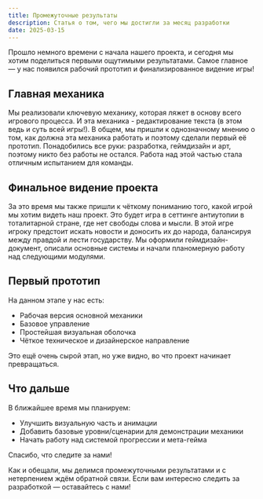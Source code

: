 ```yaml
---
title: Промежуточные результаты
description: Статья о том, чего мы достигли за месяц разработки
date: 2025-03-15
---
```


Прошло немного времени с начала нашего проекта, и сегодня мы хотим поделиться первыми ощутимыми
результатами. Самое главное — у нас появился рабочий прототип и финализированное видение игры!

## Главная механика

Мы реализовали ключевую механику, которая ляжет в основу всего игрового процесса. И эта механика -
редактирование текста (в этом ведь и суть всей игры!). В общем, мы пришли к однозначному мнению о
том, как должна эта механика работать и поэтому сделали первый её прототип. Понадобились все руки:
разработка, геймдизайн и арт, поэтому никто без работы не остался. Работа над этой частью стала отличным
испытанием для команды.

## Финальное видение проекта

За это время мы также пришли к чёткому пониманию того, какой игрой мы хотим видеть наш проект.
Это будет игра в сеттинге антиутопии в тоталитарной стране, где нет свободы слова и мысли. В этой
игре игроку предстоит искать новости и доносить их до народа, балансируя между правдой и лести
государству. Мы оформили геймдизайн-документ, описали основные системы и начали планомерную работу
над следующими модулями.

## Первый прототип

На данном этапе у нас есть:
- Рабочая версия основной механики
- Базовое управление
- Простейшая визуальная оболочка
- Чёткое техническое и дизайнерское направление

Это ещё очень сырой этап, но уже видно, во что проект начинает превращаться.

## Что дальше

В ближайшее время мы планируем:
- Улучшить визуальную часть и анимации
- Добавить базовые уровни/сценарии для демонстрации механики
- Начать работу над системой прогрессии и мета-гейма

Спасибо, что следите за нами!

Как и обещали, мы делимся промежуточными результатами и с нетерпением ждём обратной связи.
Если вам интересно следить за разработкой — оставайтесь с нами!

